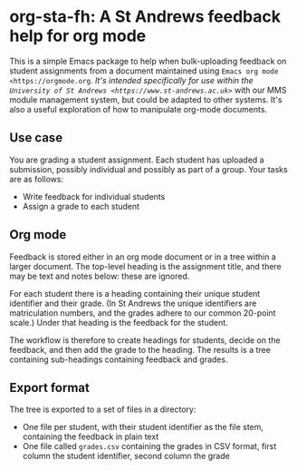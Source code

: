 org-sta-fh: A St Andrews feedback help for org mode
===================================================

This is a simple Emacs package to help when bulk-uploading feedback on
student assignments from a document maintained using `Emacs org
mode <https://orgmode.org`_. It's intended specifically for use within
the `University of St Andrews <https://www.st-andrews.ac.uk>`_ with our
MMS module management system, but could be adapted to other systems.
It's also a useful exploration of how to manipulate org-mode
documents.

Use case
--------

You are grading a student assignment. Each student has uploaded a
submission, possibly individual and possibly as part of a group. Your
tasks are as follows:

- Write feedback for individual students
- Assign a grade to each student

Org mode
--------

Feedback is stored either in an org mode document or in a tree within
a larger document. The top-level heading is the assignment title, and
there may be text and notes below: these are ignored.

For each student there is a heading containing their unique student
identifier and their grade. (In St Andrews the unique identifiers are
matriculation numbers, and the grades adhere to our common 20-point
scale.) Under that heading is the feedback for the student.

The workflow is therefore to create headings for students, decide on
the feedback, and then add the grade to the heading. The results is a
tree containing sub-headings containing feedback and grades.

Export format
-------------

The tree is exported to a set of files in a directory:

- One file per student, with their student identifier as the file
  stem, containing the feedback in plain text
- One file called `grades.csv` containing the grades in CSV format,
  first column the student identifier, second column the grade
